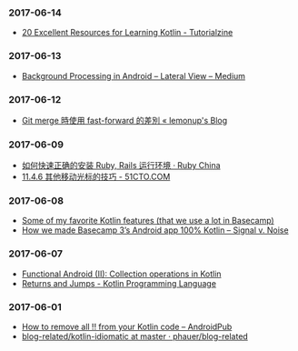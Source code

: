 ### 2017-06-14<br>
+ [20 Excellent Resources for Learning Kotlin - Tutorialzine](https://tutorialzine.com/2017/05/20-excellent-resources-for-learning-kotlin?utm_term=0_4eb677ad19-97e2bb2890-337838825&utm_content=bufferafd73&utm_medium=social&utm_source=twitter.com&utm_campaign=buffer)<br>

### 2017-06-13<br>
+ [Background Processing in Android – Lateral View – Medium](https://medium.com/lateral-view/background-processing-in-android-575fd4ecf769)<br>

### 2017-06-12<br>
+ [Git merge 時使用 fast-forward 的差別 « lemonup's Blog](http://lemonup.logdown.com/posts/166352-git-merge-fast-forward-difference)<br>

### 2017-06-09<br>
+ [如何快速正确的安装 Ruby, Rails 运行环境 · Ruby China](https://ruby-china.org/wiki/install_ruby_guide)<br>
+ [11.4.6 其他移动光标的技巧 - 51CTO.COM](http://book.51cto.com/art/201205/337185.htm)<br>

### 2017-06-08<br>
+ [Some of my favorite Kotlin features (that we use a lot in Basecamp)](https://m.signalvnoise.com/some-of-my-favorite-kotlin-features-that-we-use-a-lot-in-basecamp-5ac9d6cea95)<br>
+ [How we made Basecamp 3’s Android app 100% Kotlin – Signal v. Noise](https://m.signalvnoise.com/how-we-made-basecamp-3s-android-app-100-kotlin-35e4e1c0ef12)<br>

### 2017-06-07<br>
+ [Functional Android (II): Collection operations in Kotlin](https://antonioleiva.com/collection-operations-kotlin/)<br>
+ [Returns and Jumps - Kotlin Programming Language](https://kotlinlang.org/docs/reference/returns.html)<br>

### 2017-06-01<br>
+ [How to remove all !! from your Kotlin code – AndroidPub](https://android.jlelse.eu/how-to-remove-all-from-your-kotlin-code-87dc2c9767fb)<br>
+ [blog-related/kotlin-idiomatic at master · phauer/blog-related](https://github.com/phauer/blog-related/tree/master/kotlin-idiomatic)<br>

